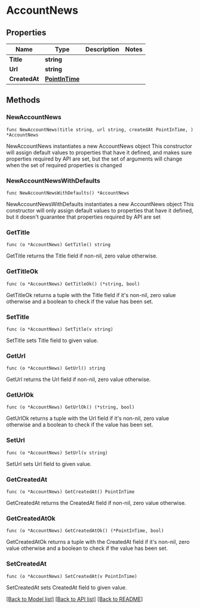 # AccountNews

## Properties

Name | Type | Description | Notes
------------ | ------------- | ------------- | -------------
**Title** | **string** |  | 
**Url** | **string** |  | 
**CreatedAt** | [**PointInTime**](PointInTime.md) |  | 

## Methods

### NewAccountNews

`func NewAccountNews(title string, url string, createdAt PointInTime, ) *AccountNews`

NewAccountNews instantiates a new AccountNews object
This constructor will assign default values to properties that have it defined,
and makes sure properties required by API are set, but the set of arguments
will change when the set of required properties is changed

### NewAccountNewsWithDefaults

`func NewAccountNewsWithDefaults() *AccountNews`

NewAccountNewsWithDefaults instantiates a new AccountNews object
This constructor will only assign default values to properties that have it defined,
but it doesn't guarantee that properties required by API are set

### GetTitle

`func (o *AccountNews) GetTitle() string`

GetTitle returns the Title field if non-nil, zero value otherwise.

### GetTitleOk

`func (o *AccountNews) GetTitleOk() (*string, bool)`

GetTitleOk returns a tuple with the Title field if it's non-nil, zero value otherwise
and a boolean to check if the value has been set.

### SetTitle

`func (o *AccountNews) SetTitle(v string)`

SetTitle sets Title field to given value.


### GetUrl

`func (o *AccountNews) GetUrl() string`

GetUrl returns the Url field if non-nil, zero value otherwise.

### GetUrlOk

`func (o *AccountNews) GetUrlOk() (*string, bool)`

GetUrlOk returns a tuple with the Url field if it's non-nil, zero value otherwise
and a boolean to check if the value has been set.

### SetUrl

`func (o *AccountNews) SetUrl(v string)`

SetUrl sets Url field to given value.


### GetCreatedAt

`func (o *AccountNews) GetCreatedAt() PointInTime`

GetCreatedAt returns the CreatedAt field if non-nil, zero value otherwise.

### GetCreatedAtOk

`func (o *AccountNews) GetCreatedAtOk() (*PointInTime, bool)`

GetCreatedAtOk returns a tuple with the CreatedAt field if it's non-nil, zero value otherwise
and a boolean to check if the value has been set.

### SetCreatedAt

`func (o *AccountNews) SetCreatedAt(v PointInTime)`

SetCreatedAt sets CreatedAt field to given value.



[[Back to Model list]](../README.md#documentation-for-models) [[Back to API list]](../README.md#documentation-for-api-endpoints) [[Back to README]](../README.md)


